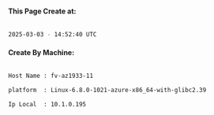 
   
#### This Page Create at:

```bash

2025-03-03 - 14:52:40 UTC

```

#### Create By Machine:

```bash

Host Name : fv-az1933-11

platform  : Linux-6.8.0-1021-azure-x86_64-with-glibc2.39

Ip Local  : 10.1.0.195

```

